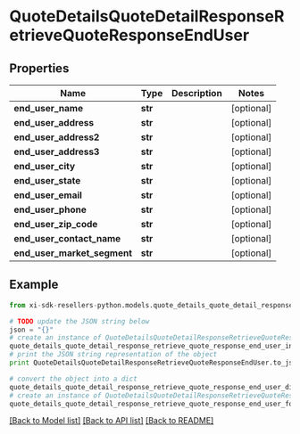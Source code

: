 # QuoteDetailsQuoteDetailResponseRetrieveQuoteResponseEndUser


## Properties

Name | Type | Description | Notes
------------ | ------------- | ------------- | -------------
**end_user_name** | **str** |  | [optional] 
**end_user_address** | **str** |  | [optional] 
**end_user_address2** | **str** |  | [optional] 
**end_user_address3** | **str** |  | [optional] 
**end_user_city** | **str** |  | [optional] 
**end_user_state** | **str** |  | [optional] 
**end_user_email** | **str** |  | [optional] 
**end_user_phone** | **str** |  | [optional] 
**end_user_zip_code** | **str** |  | [optional] 
**end_user_contact_name** | **str** |  | [optional] 
**end_user_market_segment** | **str** |  | [optional] 

## Example

```python
from xi-sdk-resellers-python.models.quote_details_quote_detail_response_retrieve_quote_response_end_user import QuoteDetailsQuoteDetailResponseRetrieveQuoteResponseEndUser

# TODO update the JSON string below
json = "{}"
# create an instance of QuoteDetailsQuoteDetailResponseRetrieveQuoteResponseEndUser from a JSON string
quote_details_quote_detail_response_retrieve_quote_response_end_user_instance = QuoteDetailsQuoteDetailResponseRetrieveQuoteResponseEndUser.from_json(json)
# print the JSON string representation of the object
print QuoteDetailsQuoteDetailResponseRetrieveQuoteResponseEndUser.to_json()

# convert the object into a dict
quote_details_quote_detail_response_retrieve_quote_response_end_user_dict = quote_details_quote_detail_response_retrieve_quote_response_end_user_instance.to_dict()
# create an instance of QuoteDetailsQuoteDetailResponseRetrieveQuoteResponseEndUser from a dict
quote_details_quote_detail_response_retrieve_quote_response_end_user_form_dict = quote_details_quote_detail_response_retrieve_quote_response_end_user.from_dict(quote_details_quote_detail_response_retrieve_quote_response_end_user_dict)
```
[[Back to Model list]](../README.md#documentation-for-models) [[Back to API list]](../README.md#documentation-for-api-endpoints) [[Back to README]](../README.md)


